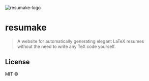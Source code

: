 ![resumake-logo](https://i.imgur.com/Y4JmhrV.png)

# resumake
> A website for automatically generating elegant LaTeX resumes without the need to write any TeX code yourself.

## License
MIT ©
